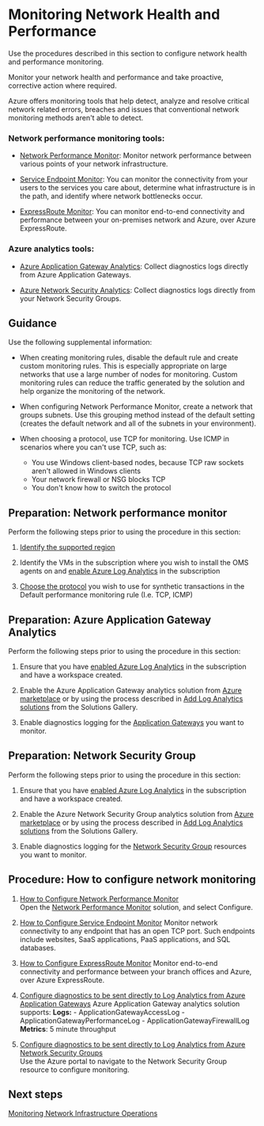 # Monitoring Network Health and Performance

Use the procedures described in this section to configure network health and performance monitoring.


Monitor your network health and performance and take proactive, corrective action where required. 

Azure offers monitoring tools that help detect, analyze and resolve critical network related errors, breaches and issues that conventional network monitoring methods aren't able to detect. 

### Network performance monitoring tools:

  - [Network Performance Monitor](https://docs.microsoft.com/en-us/azure/log-analytics/log-analytics-network-performance-monitor-performance-monitor): Monitor network performance between various points of your network infrastructure. 

  - [Service Endpoint Monitor](https://docs.microsoft.com/en-us/azure/log-analytics/log-analytics-network-performance-monitor-service-endpoint): You can monitor the connectivity from your users to the services you care about, determine what infrastructure is in the path, and identify where network bottlenecks occur. 
	
  - [ExpressRoute Monitor](https://docs.microsoft.com/en-us/azure/log-analytics/log-analytics-network-performance-monitor-expressroute): You can monitor end-to-end connectivity and performance between your on-premises network and Azure, over Azure ExpressRoute. 
	
	
### Azure analytics tools:

  - [Azure Application Gateway Analytics](https://docs.microsoft.com/en-us/azure/log-analytics/log-analytics-azure-networking-analytics#azure-application-gateway-analytics-solution-in-log-analytics): Collect diagnostics logs directly from Azure Application Gateways.
	
  - [Azure Network Security Analytics](https://docs.microsoft.com/en-us/azure/log-analytics/log-analytics-azure-networking-analytics#azure-network-security-group-analytics-solution-in-log-analytics): Collect diagnostics logs directly from your Network Security Groups.



## Guidance

Use the following supplemental information:

- When creating monitoring rules, disable the default rule and create custom monitoring rules. This is especially appropriate on large networks that use a large number of nodes for monitoring. Custom monitoring rules can reduce the traffic generated by the solution and help organize the monitoring of the network.
	
- When configuring Network Performance Monitor, create a network that groups subnets. Use this grouping method instead of the default setting (creates the default network and all of the subnets in your environment).
	
- When choosing a protocol, use TCP for monitoring. Use ICMP in scenarios where you can't use TCP, such as: 

     - You use Windows client-based nodes, because TCP raw sockets aren't allowed in Windows clients
     - Your network firewall or NSG blocks TCP
     - You don't know how to switch the protocol
	

## Preparation: Network performance monitor

Perform the following steps prior to using the procedure in this section:

  1. [Identify the supported region](https://docs.microsoft.com/en-us/azure/log-analytics/log-analytics-network-performance-monitor#supported-regions)
	
  2. Identify the VMs in the subscription where you wish to install the OMS agents on and [enable Azure Log Analytics](https://docs.microsoft.com/en-us/azure/log-analytics/log-analytics-add-solutions) in the subscription
	
  3. [Choose the protocol](https://docs.microsoft.com/en-us/azure/log-analytics/log-analytics-network-performance-monitor-performance-monitor#choose-the-protocol) you wish to use for synthetic transactions in the Default performance monitoring rule (I.e. TCP, ICMP)


## Preparation:  Azure Application Gateway Analytics

Perform the following steps prior to using the procedure in this section:

  1. Ensure that you have [enabled Azure Log Analytics](https://docs.microsoft.com/en-us/azure/log-analytics/log-analytics-add-solutions) in the subscription and have a workspace created.
	
  2. Enable the Azure Application Gateway analytics solution from [Azure marketplace](https://azuremarketplace.microsoft.com/en-us/marketplace/apps/microsoft.azureappgatewayanalyticsoms?tab=overview) or by using the process described in [Add Log Analytics solutions](https://docs.microsoft.com/en-us/azure/log-analytics/log-analytics-add-solutions) from the Solutions Gallery.
	
  3. Enable diagnostics logging for the [Application Gateways](https://docs.microsoft.com/en-us/azure/application-gateway/application-gateway-diagnostics) you want to monitor.



## Preparation: Network Security Group

Perform the following steps prior to using the procedure in this section:

  1. Ensure that you have [enabled Azure Log Analytics](https://docs.microsoft.com/en-us/azure/log-analytics/log-analytics-add-solutions) in the subscription and have a workspace created.
	
  2. Enable the Azure Network Security Group analytics solution from [Azure marketplace](https://azuremarketplace.microsoft.com/en-us/marketplace/apps/microsoft.azureappgatewayanalyticsoms?tab=overview) or by using the process described in [Add Log Analytics solutions](https://docs.microsoft.com/en-us/azure/log-analytics/log-analytics-add-solutions) from the Solutions Gallery.
	
  3. Enable diagnostics logging for the [Network Security Group](https://docs.microsoft.com/en-us/azure/virtual-network/virtual-network-nsg-manage-log) resources you want to monitor.


## Procedure:  How to configure network monitoring 

  1. [How to Configure Network Performance Monitor](https://docs.microsoft.com/en-us/azure/log-analytics/log-analytics-network-performance-monitor-performance-monitor#configuration)  
     Open the [Network Performance Monitor](https://docs.microsoft.com/en-us/azure/log-analytics/log-analytics-network-performance-monitor) solution, and select Configure.
	
  2. [How to Configure Service Endpoint Monitor](https://docs.microsoft.com/en-us/azure/log-analytics/log-analytics-network-performance-monitor-service-endpoint)
     Monitor network connectivity to any endpoint that has an open TCP port. Such endpoints include websites, SaaS applications, PaaS applications, and SQL databases. 
	
  3. [How to Configure ExpressRoute Monitor](https://docs.microsoft.com/en-us/azure/log-analytics/log-analytics-network-performance-monitor-expressroute#configuration) 
     Monitor end-to-end connectivity and performance between your branch offices and Azure, over Azure ExpressRoute.
	
  4. [Configure diagnostics to be sent directly to Log Analytics from Azure Application Gateways](https://docs.microsoft.com/en-us/azure/log-analytics/log-analytics-azure-networking-analytics#enable-azure-application-gateway-diagnostics-in-the-portal)
     Azure Application Gateway analytics solution supports:
     **Logs:** 
	- ApplicationGatewayAccessLog
	- ApplicationGatewayPerformanceLog
	- ApplicationGatewayFirewallLog
     **Metrics**: 5 minute throughput

  5. [Configure diagnostics to be sent directly to Log Analytics from Azure Network Security Groups](https://docs.microsoft.com/en-us/azure/log-analytics/log-analytics-azure-networking-analytics#enable-azure-network-security-group-diagnostics-in-the-portal)  
     Use the Azure portal to navigate to the Network Security Group resource to configure monitoring.



## Next steps

[Monitoring Network Infrastructure Operations](5.1.3-Monitoring-Network-Infrastructure-Operations.md)


